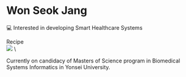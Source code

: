 # Won Seok Jang 
💻 Interested in developing Smart Healthcare Systems

Recipe
\
<img src="http://img.shields.io/badge/Python-3766AB?style=flat-square&logo=Python&logoColor=white" />
\

Currently on candidacy of Masters of Science program in Biomedical Systems Informatics in Yonsei University.
